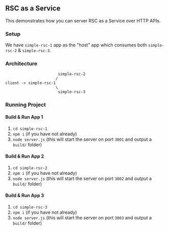 ## RSC as a Service

This demonstrates how you can server RSC as a Service over HTTP APIs.

### Setup

We have `simple-rsc-1` app as the "host" app which consumes both `simple-rsc-2` & `simple-rsc-3`.

### Architecture
```
                       simple-rsc-2
                      /
client -> simple-rsc-1
                      \
                       simple-rsc-3
```

### Running Project

#### Build & Run App 1

1. `cd simple-rsc-1`
1. `npm i` (if you have not already)
1. `node server.js` (this will start the server on port `3001` and output a `build/` folder)

#### Build & Run App 2

1. `cd simple-rsc-2`
1. `npm i` (if you have not already)
1. `node server.js` (this will start the server on port `3002` and output a `build/` folder)

#### Build & Run App 3

1. `cd simple-rsc-3`
1. `npm i` (if you have not already)
1. `node server.js` (this will start the server on port `3003` and output a `build/` folder)